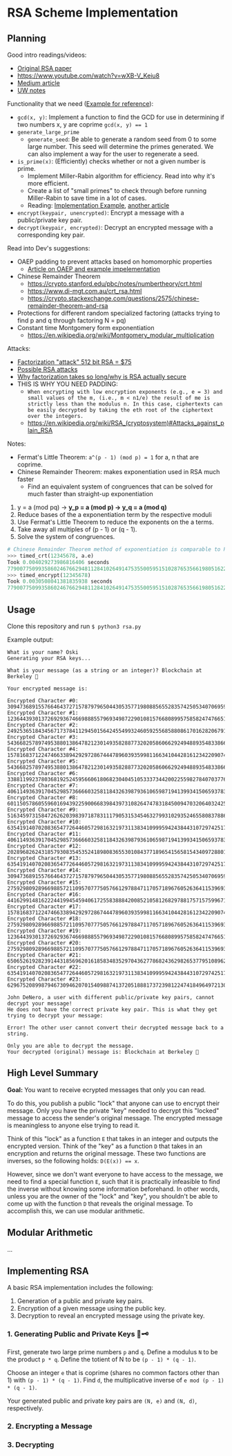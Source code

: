 # RSA Scheme Implementation

## Planning

Good intro readings/videos:
- [Original RSA paper](http://people.csail.mit.edu/rivest/Rsapaper.pdf)
- https://www.youtube.com/watch?v=wXB-V_Keiu8
- [Medium article](https://hackernoon.com/how-does-rsa-work-f44918df914b)
- [UW notes](https://sites.math.washington.edu/~morrow/336_09/papers/Yevgeny.pdf)

Functionality that we need ([Example for reference](https://gist.github.com/JonCooperWorks/5314103)):
- `gcd(x, y)`: Implement a function to find the GCD for use in determining if two numbers x, y are coprime `gcd(x, y) == 1`
- `generate_large_prime`
    - `generate_seed`: Be able to generate a random seed from 0 to some large number. This seed will determine the primes generated. We can also implement a way for the user to regenerate a seed.
- `is_prime(x)`: (Efficiently) checks whether or not a given number is prime.
    - Implement Miller-Rabin algorithm for efficiency. Read into why it's more efficient.
    - Create a list of "small primes" to check through before running Miller-Rabin to save time in a lot of cases.
    - Reading: [Implementation Example](https://langui.sh/2009/03/07/generating-very-large-primes/), [another article](https://medium.com/@prudywsh/how-to-generate-big-prime-numbers-miller-rabin-49e6e6af32fb)
- `encrypt(keypair, unencrypted)`: Encrypt a message with a public/private key pair.
- `decrypt(keypair, encrypted)`: Decrypt an encrypted message with a corresponding key pair.

Read into Dev's suggestions:
- OAEP padding to prevent attacks based on homomorphic properties
    - [Article on OAEP and example impelementation](https://medium.com/blue-space/improving-the-security-of-rsa-with-oaep-e854a5084918)
- Chinese Remainder Theorem
    - https://crypto.stanford.edu/pbc/notes/numbertheory/crt.html
    - https://www.di-mgt.com.au/crt_rsa.html
    - https://crypto.stackexchange.com/questions/2575/chinese-remainder-theorem-and-rsa
- Protections for different random specialized factoring (attacks trying to find p and q through factoring N = pq)
- Constant time Montgomery form exponentiation
    - https://en.wikipedia.org/wiki/Montgomery_modular_multiplication

Attacks:
- [Factorization "attack" 512 bit RSA = $75](https://arstechnica.com/information-technology/2015/10/breaking-512-bit-rsa-with-amazon-ec2-is-a-cinch-so-why-all-the-weak-keys/)
- [Possible RSA attacks](http://www.members.tripod.com/irish_ronan/rsa/attacks.html)
- [Why factorization takes so long/why is RSA actually secure](http://www.members.tripod.com/irish_ronan/rsa/factorization.html)
- THIS IS WHY YOU NEED PADDING:
    - `When encrypting with low encryption exponents (e.g., e = 3) and small values of the m, (i.e., m < n1/e) the result of me is strictly less than the modulus n. In this case, ciphertexts can be easily decrypted by taking the eth root of the ciphertext over the integers.`
    - https://en.wikipedia.org/wiki/RSA_(cryptosystem)#Attacks_against_plain_RSA

Notes:
- Fermat's Little Theorem: `a^(p - 1) (mod p) = 1` for a, n that are coprime.
- Chinese Remainder Theorem: makes exponentiation used in RSA much faster
    - Find an equivalent system of congruences that can be solved for much faster than straight-up exponentiation
1. y = a (mod pq) -> **y_p = a (mod p) -> y_q = a (mod q)**
2. Reduce bases of the a exponentiation term by the respective moduli
3. Use Fermat's Little Theorem to reduce the exponents on the a terms.
4. Take away all multiples of (p - 1) or (q - 1).
5. Solve the system of congruences.

```python
# Chinese Remainder Theorem method of exponentiation is comparable to Python's optimized builtin function.
>>> timed_crt(12345678, a.e)
Took 0.004029273986816406 seconds
7790077509935860246766294811284102649147535500595151028765356619805162293622277747635627380647291958446093419331786334260529910173770216243403539051104724251461925615652720917538261509000092161719785816127657310829347148842408997872678837414085109271506239768352321386514040466076196972400104249196844789180
>>> timed_encrypt(12345678)
Took 0.0030508041381835938 seconds
7790077509935860246766294811284102649147535500595151028765356619805162293622277747635627380647291958446093419331786334260529910173770216243403539051104724251461925615652720917538261509000092161719785816127657310829347148842408997872678837414085109271506239768352321386514040466076196972400104249196844789180
```

## Usage

Clone this repository and run `$ python3 rsa.py`

Example output:
```
What is your name? Oski
Generating your RSA keys...

What is your message (as a string or an integer)? Blockchain at Berkeley 🙌

Your encrypted message is:

Encrypted Character #0:
30947368915576646437271578797965044305357719808856552835742505340706959644880189570974097248575444702785655223865866573913257529422008674808503567258733850956199357631988312255015743156592194347147077733711925822655093839873096546287170518574819335410824148879733859573201419972876281799685630278200392882184
Encrypted Character #1:
12364439301372692936746698885579693498722901081576680899575858247476651908986597328336025358652478839442619597193706748184669913660737102214314634808528990610531361029159031209307010352128614957178067726710598196391818907931206068517659722769981820945188352199728458174554493018377977376376940596421543182264
Encrypted Character #2:
24925365184345671737841129450156424554993246059255685880861701628206791804854682167895765478933550511429412012926640268019620708796250767703999157808438749731260528898932774728746520159727863511909507916597234605721279974650776479549358023122939950936750391140772122434098856368257881649581387429874478620489
Encrypted Character #3:
54366825789749538801386478212301493582887732020586066292494889354833866040401493024225806727844092005047767655145480848023033789087943794784524343137615217724520677201886857130857785384749770924917149002321321180063106948836743856528032366237233290374749911676500356981261152235230662216068204167366163940712
Encrypted Character #4:
15781683712247466338942929728674447896039359981166341044281612342209074273577604259694340279873364826745601225249767036632067063281448017641722721073245688295283815350492158028545590189290293945167254599647080660615302144886424881110146890390460266098197035835246278255696200257241890196372466522740992939919
Encrypted Character #5:
54366825789749538801386478212301493582887732020586066292494889354833866040401493024225806727844092005047767655145480848023033789087943794784524343137615217724520677201886857130857785384749770924917149002321321180063106948836743856528032366237233290374749911676500356981261152235230662216068204167366163940712
Encrypted Character #6:
33881199237803681925245956606180682304045105333734420022559827840703776632162752635145686221716169439122604304517959058139694997872301978320010554419766519451218088619176307465934891298345374525912197827197580660047201020259771923581089582800467858986457368799846126871979111904767430816750640202630785329741
Encrypted Character #7:
40611493639170452985736666032581184326398793610659871941399341506593783046307753452682231602249771326272013242600215550128430813174553552886447489294838802868773580106264018677808813783570158106165748452380609060997050940513262067647174748630310287283976057085753019863989565085817631303603531300630300720803
Encrypted Character #8:
60115057860559601694392259006683984397310826474783184500947032064032425533180827974761312548621232140933677915182886291145139259758097637802972511628561140990750871680645833356473644559910442242612186950555649709645088248794234723411314889731781065470100951760811979188862723593540071295261358844564445888458
Encrypted Character #9:
51634597315847262620398397187831117905315345463279931029352465580837886113989060904137787184949247032264217672025500042210679825908867504653656068967961315567551562615253913781936701115425968620374812205148273740606716047699433191462514135463054231044821729043217002212083437195532384305487827105364589249003
Encrypted Character #10:
63541914070208365477264460572981632197311383410999594243844310729742517220838188215448974732370998008263133910997188458636123825857048051869047212227018968553209292962297980335131226191145704949766333445131856906250668805997872524052164196752741964710224942707541812921727266059300419519565480202998126279690
Encrypted Character #11:
40611493639170452985736666032581184326398793610659871941399341506593783046307753452682231602249771326272013242600215550128430813174553552886447489294838802868773580106264018677808813783570158106165748452380609060997050940513262067647174748630310287283976057085753019863989565085817631303603531300630300720803
Encrypted Character #12:
20289682624318579308354535241898083655301084377189654156581543409728801290174945968832493647341707327468121306795346816274836109132589365449655782929857995241897335211660671206243723747891440092974352666074569497428938561832205971854358118935664027130690353832966009847118803894473754068178562368553328132516
Encrypted Character #13:
63541914070208365477264460572981632197311383410999594243844310729742517220838188215448974732370998008263133910997188458636123825857048051869047212227018968553209292962297980335131226191145704949766333445131856906250668805997872524052164196752741964710224942707541812921727266059300419519565480202998126279690
Encrypted Character #14:
30947368915576646437271578797965044305357719808856552835742505340706959644880189570974097248575444702785655223865866573913257529422008674808503567258733850956199357631988312255015743156592194347147077733711925822655093839873096546287170518574819335410824148879733859573201419972876281799685630278200392882184
Encrypted Character #15:
27592980928966988572110957077750576612978847117057189676052636411539693670471373531098875930231647647536544161745687942652484278726198772259582118773081213273961863090614375049779644333902242352602304018618901130443029722051865615881834518191510527035151975087526432038482006963440879914990860184117992974853
Encrypted Character #16:
4416299148162224419945459406172558388842008521058126829788175715759967144096006255721321695694462689696180999496188074449359100042543441605582230227819333278173358618833083353806644459665542030533963015095260647583068932923436089726836904409769760600397419523612038776132349093832013055010700844388225653185
Encrypted Character #17:
15781683712247466338942929728674447896039359981166341044281612342209074273577604259694340279873364826745601225249767036632067063281448017641722721073245688295283815350492158028545590189290293945167254599647080660615302144886424881110146890390460266098197035835246278255696200257241890196372466522740992939919
Encrypted Character #18:
27592980928966988572110957077750576612978847117057189676052636411539693670471373531098875930231647647536544161745687942652484278726198772259582118773081213273961863090614375049779644333902242352602304018618901130443029722051865615881834518191510527035151975087526432038482006963440879914990860184117992974853
Encrypted Character #19:
12364439301372692936746698885579693498722901081576680899575858247476651908986597328336025358652478839442619597193706748184669913660737102214314634808528990610531361029159031209307010352128614957178067726710598196391818907931206068517659722769981820945188352199728458174554493018377977376376940596421543182264
Encrypted Character #20:
27592980928966988572110957077750576612978847117057189676052636411539693670471373531098875930231647647536544161745687942652484278726198772259582118773081213273961863090614375049779644333902242352602304018618901130443029722051865615881834518191510527035151975087526432038482006963440879914990860184117992974853
Encrypted Character #21:
65065261928239144318569620161858348352970436277868243629826537795108962787425509937975069037349321849551491382893425524944188481881056774393209349442559603489105767012296127304175885311045349535110322778538755423185799320299579162936169248678257319297951806044606435022547579183783292466927575453819369557678
Encrypted Character #22:
63541914070208365477264460572981632197311383410999594243844310729742517220838188215448974732370998008263133910997188458636123825857048051869047212227018968553209292962297980335131226191145704949766333445131856906250668805997872524052164196752741964710224942707541812921727266059300419519565480202998126279690
Encrypted Character #23:
62967520899879467309462070154098874137205188817372398122474184964972130724251434466458276497029675326382397119462939461341547322813530174450824533096763988178806792839940553213462412997769970325216103056329300437541029754575712670855047092052979892905734457468800310209604174873061190130065599610495421591647

John DeNero, a user with different public/private key pairs, cannot decrypt your message!
He does not have the correct private key pair. This is what they get trying to decrypt your message:

Error! The other user cannot convert their decrypted message back to a string.

Only you are able to decrypt the message.
Your decrypted (original) message is: Blockchain at Berkeley 🙌
```

## High Level Summary

**Goal:** You want to receive ecrypted messages that only you can read.

To do this, you publish a public "lock" that anyone can use to encrypt their message.
Only you have the private "key" needed to decrypt this "locked" message to access the sender's original message.
The encrypted message is meaningless to anyone else trying to read it.

Think of this "lock" as a function `E` that takes in an integer and outputs the encrypted version. Think of the "key" as a function `D` that takes in an encryption and returns the original message. These two functions are inverses, so the following holds:
`D(E(x)) == x`.

However, since we don't want everyone to have access to the message, we need to find a special function `E`, such that it is practically infeasible to find the inverse without knowing some information beforehand.
In other words, unless you are the owner of the "lock" and "key", you shouldn't be able to come up with the function `D` that reveals the original message.
To accomplish this, we can use modular arithmetic.

## Modular Arithmetic

...

## Implementing RSA

A basic RSA implementation includes the following:
1. Generation of a public and private key pairs.
2. Encryption of a given message using the public key.
3. Decryption to reveal an encrypted message using the private key.

### 1. Generating Public and Private Keys 🔑🗝

First, generate two large prime numbers `p` and `q`. Define a modulus `N` to be the product `p * q`.
Define the totient of N to be `(p - 1) * (q - 1)`.

Choose an integer `e` that is coprime (shares no common factors other than 1) with `(p - 1) * (q - 1)`.
Find `d`, the multiplicative inverse of `e mod (p - 1) * (q - 1)`.

Your generated public and private key pairs are `(N, e)` and `(N, d)`, respectively.

### 2. Encrypting a Message

### 3. Decrypting
